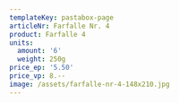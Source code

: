 ```yaml
---
templateKey: pastabox-page
articleNr: Farfalle Nr. 4
product: Farfalle 4
units:
  amount: '6'
  weight: 250g
price_ep: '5.50'
price_vp: 8.--
image: /assets/farfalle-nr-4-148x210.jpg
---
```


